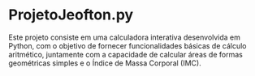 # ProjetoJeofton.py
Este projeto consiste em uma calculadora interativa desenvolvida em Python, com o objetivo de fornecer funcionalidades básicas de cálculo aritmético, juntamente com a capacidade de calcular áreas de formas geométricas simples e o Índice de Massa Corporal (IMC).
